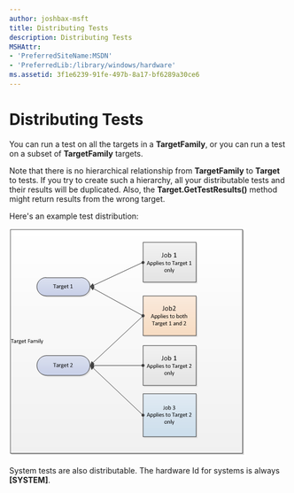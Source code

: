 ```yaml
---
author: joshbax-msft
title: Distributing Tests
description: Distributing Tests
MSHAttr:
- 'PreferredSiteName:MSDN'
- 'PreferredLib:/library/windows/hardware'
ms.assetid: 3f1e6239-91fe-497b-8a17-bf6289a30ce6
---
```


# Distributing Tests


You can run a test on all the targets in a **TargetFamily**, or you can run a test on a subset of **TargetFamily** targets.

Note that there is no hierarchical relationship from **TargetFamily** to **Target** to tests. If you try to create such a hierarchy, all your distributable tests and their results will be duplicated. Also, the **Target.GetTestResults()** method might return results from the wrong target.

Here's an example test distribution:

![target family](images/hck-win8-om-targetfamily.png)

System tests are also distributable. The hardware Id for systems is always **\[SYSTEM\]**.

 

 







